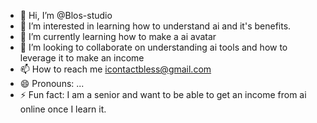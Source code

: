 - 👋 Hi, I’m @Blos-studio
- 👀 I’m interested in learning how to understand ai and it's benefits.
- 🌱 I’m currently learning how to make a ai avatar
- 💞️ I’m looking to collaborate on understanding ai tools and how to leverage it to make an income
- 📫 How to reach me icontactbless@gmail.com
- 😄 Pronouns: ...
- ⚡ Fun fact: I am a senior and want to be able to get an income from ai online once I learn it.

<!---
Blos-studio/Blos-studio is a ✨ special ✨ repository because its `README.md` (this file) appears on your GitHub profile.
You can click the Preview link to take a look at your changes.
--->
